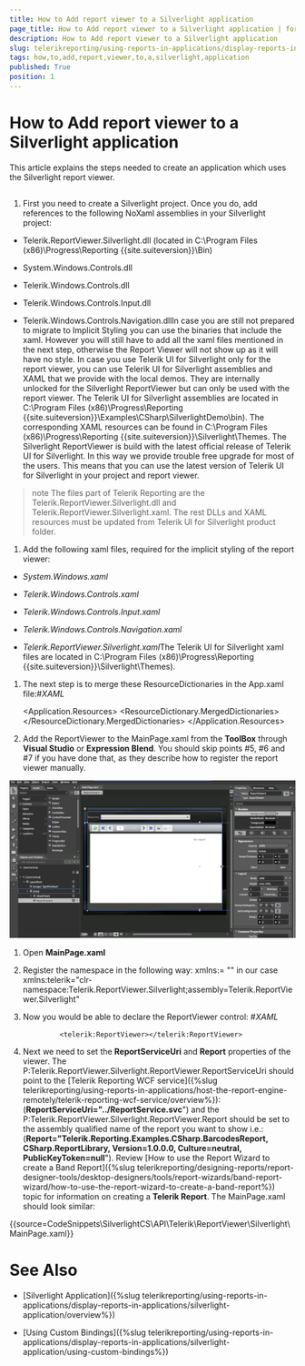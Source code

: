 ```yaml
---
title: How to Add report viewer to a Silverlight application
page_title: How to Add report viewer to a Silverlight application | for Telerik Reporting Documentation
description: How to Add report viewer to a Silverlight application
slug: telerikreporting/using-reports-in-applications/display-reports-in-applications/silverlight-application/how-to-add-report-viewer-to-a-silverlight-application
tags: how,to,add,report,viewer,to,a,silverlight,application
published: True
position: 1
---
```


# How to Add report viewer to a Silverlight application



This article explains the steps needed to create an application which uses the Silverlight report viewer.
      

## 

1. First you need to create a Silverlight project. Once you do, add references to the following NoXaml assemblies in your Silverlight project:
            

* Telerik.ReportViewer.Silverlight.dll  (located in C:\Program Files (x86)\Progress\Reporting {{site.suiteversion}}\Bin)
                

* System.Windows.Controls.dll

* Telerik.Windows.Controls.dll

* Telerik.Windows.Controls.Input.dll

* Telerik.Windows.Controls.Navigation.dllIn case you are still not prepared to migrate to Implicit Styling you can use the binaries that include the xaml.
              However you will still have to add all the xaml files mentioned in the next step, otherwise the Report Viewer will not show up as it will have no style.
            In case you use Telerik UI for Silverlight only for the report viewer, you can use Telerik UI for Silverlight assemblies and XAML that we provide with the local demos.
             They are internally unlocked for the Silverlight ReportViewer but can only be used with the report viewer. The Telerik UI for Silverlight assemblies are located in
             C:\Program Files (x86)\Progress\Reporting {{site.suiteversion}}\Examples\CSharp\SilverlightDemo\bin).
             The corresponding XAML resources can be found in C:\Program Files (x86)\Progress\Reporting {{site.suiteversion}}\Silverlight\Themes.
            The Silverlight ReportViewer is build with the latest official release of Telerik UI for Silverlight.
              In this way we provide trouble free upgrade for most of the users.
              This means that you can use the latest version of Telerik UI for Silverlight in your project and report viewer.
            

>note The files part of Telerik Reporting are the Telerik.ReportViewer.Silverlight.dll and Telerik.ReportViewer.Silverlight.xaml.                The rest DLLs and XAML resources must be updated from Telerik UI for Silverlight product folder.              


1. Add the following xaml files, required for the implicit styling of the report viewer:
            

* *System.Windows.xaml*

* *Telerik.Windows.Controls.xaml*

* *Telerik.Windows.Controls.Input.xaml*

* *Telerik.Windows.Controls.Navigation.xaml*

* *Telerik.ReportViewer.Silverlight.xaml*The Telerik UI for Silverlight xaml files are located in
              C:\Program Files (x86)\Progress\Reporting {{site.suiteversion}}\Silverlight\Themes).
            

1. The next step is to merge these ResourceDictionaries in the App.xaml file:#_XAML_

	
     <Application x:Class="SilverlightApplication1.App"
             xmlns="http://schemas.microsoft.com/winfx/2006/xaml/presentation"
             xmlns:x="http://schemas.microsoft.com/winfx/2006/xaml"
             >
      <Application.Resources>
        <ResourceDictionary>
          <ResourceDictionary.MergedDictionaries>
            <ResourceDictionary Source="/SilverlightApplication1;component/Themes/System.Windows.xaml"/>
            <ResourceDictionary Source="/SilverlightApplication1;component/Themes/Telerik.Windows.Controls.xaml"/>
            <ResourceDictionary Source="/SilverlightApplication1;component/Themes/Telerik.Windows.Controls.Input.xaml"/>
            <ResourceDictionary Source="/SilverlightApplication1;component/Themes/Telerik.Windows.Controls.Navigation.xaml"/>
            <ResourceDictionary Source="/SilverlightApplication1;component/Themes/Telerik.ReportViewer.Silverlight.xaml"/>
          </ResourceDictionary.MergedDictionaries>
        </ResourceDictionary>
      </Application.Resources>
    </Application>
                



1. Add the ReportViewer to the MainPage.xaml from the __ToolBox__
              through __Visual Studio__ or __Expression Blend__.
              You should skip points #5, #6 and #7 if you have done that, as they describe how to register the report viewer manually.
              
  ![](images/SilverlightBlend.png)

1. Open __MainPage.xaml__

1. Register the namespace in the following way: xmlns:<Name of
              namespace>= "<Name of assembly>" in our case
              xmlns:telerik="clr-namespace:Telerik.ReportViewer.Silverlight;assembly=Telerik.ReportViewer.Silverlight"
            

1. Now you would be able to declare the ReportViewer control:
            #_XAML_

	
				<telerik:ReportViewer></telerik:ReportViewer>
				



1. Next we need to set the __ReportServiceUri__
              and __Report__ properties of the viewer.
              The P:Telerik.ReportViewer.Silverlight.ReportViewer.ReportServiceUri
              should point to the [Telerik Reporting WCF service]({%slug telerikreporting/using-reports-in-applications/host-the-report-engine-remotely/telerik-reporting-wcf-service/overview%}):(__ReportServiceUri="../ReportService.svc__")
              and the
              P:Telerik.ReportViewer.Silverlight.ReportViewer.Report
              should be set to the assembly qualified name of the report you want to show i.e.:(__Report="Telerik.Reporting.Examples.CSharp.BarcodesReport, CSharp.ReportLibrary, Version=1.0.0.0, Culture=neutral, PublicKeyToken=null__").
              Review [How to use the Report Wizard to create a Band Report]({%slug telerikreporting/designing-reports/report-designer-tools/desktop-designers/tools/report-wizards/band-report-wizard/how-to-use-the-report-wizard-to-create-a-band-report%}) topic for information on creating a __Telerik Report__.
              The MainPage.xaml should look similar:
            

{{source=CodeSnippets\SilverlightCS\API\Telerik\ReportViewer\Silverlight\MainPage.xaml}}




# See Also

 * [Silverlight Application]({%slug telerikreporting/using-reports-in-applications/display-reports-in-applications/silverlight-application/overview%})

 * [Using Custom Bindings]({%slug telerikreporting/using-reports-in-applications/display-reports-in-applications/silverlight-application/using-custom-bindings%})
